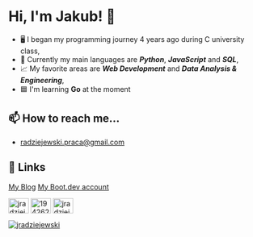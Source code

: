 # Hi, I'm Jakub! 👋
- 🖥️ I began my programming journey 4 years ago during C university class,
- 🐍 Currently my main languages are ***Python***, ***JavaScript*** and ***SQL***,
- 📈 My favorite areas are ***Web Development*** and ***Data Analysis & Engineering***,
- 🟦 I'm learning **Go** at the moment


## 📫 How to reach me... 

* radziejewski.praca@gmail.com

## 🔗 Links
<p align="left">
  <a href="https://jradziejewski.github.io/" target="blank">My Blog</a>
  <a href="https://www.boot.dev/u/jradziejewski" target="blank">My Boot.dev account</a>
  
<a href="https://linkedin.com/in/jradziejewski" target="blank"><img align="center" src="https://raw.githubusercontent.com/rahuldkjain/github-profile-readme-generator/master/src/images/icons/Social/linked-in-alt.svg" alt="jradziejewski" height="30" width="40" /></a>
<a href="https://stackoverflow.com/users/19426269" target="blank"><img align="center" src="https://raw.githubusercontent.com/rahuldkjain/github-profile-readme-generator/master/src/images/icons/Social/stack-overflow.svg" alt="19426269" height="30" width="40" /></a>
<a href="https://www.leetcode.com/jradziejewski" target="blank"><img align="center" src="https://raw.githubusercontent.com/rahuldkjain/github-profile-readme-generator/master/src/images/icons/Social/leet-code.svg" alt="jradziejewski" height="30" width="40" /></a>
</p>
<a href="https://www.codewars.com/users/jradziejewski/" target="blank"><img align="center" src="https://www.codewars.com/users/jradziejewski/badges/large" alt="jradziejewski"/></a>
</p>

